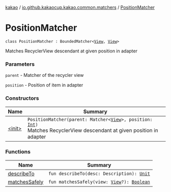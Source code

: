 [kakao](../../index.md) / [io.github.kakaocup.kakao.common.matchers](../index.md) / [PositionMatcher](./index.md)

# PositionMatcher

`class PositionMatcher : BoundedMatcher<`[`View`](https://developer.android.com/reference/android/view/View.html)`, `[`View`](https://developer.android.com/reference/android/view/View.html)`>`

Matches RecyclerView descendant at given position in adapter

### Parameters

`parent` - Matcher of the recycler view

`position` - Position of item in adapter

### Constructors

| Name | Summary |
|---|---|
| [&lt;init&gt;](-init-.md) | `PositionMatcher(parent: Matcher<`[`View`](https://developer.android.com/reference/android/view/View.html)`>, position: `[`Int`](https://kotlinlang.org/api/latest/jvm/stdlib/kotlin/-int/index.html)`)`<br>Matches RecyclerView descendant at given position in adapter |

### Functions

| Name | Summary |
|---|---|
| [describeTo](describe-to.md) | `fun describeTo(desc: Description): `[`Unit`](https://kotlinlang.org/api/latest/jvm/stdlib/kotlin/-unit/index.html) |
| [matchesSafely](matches-safely.md) | `fun matchesSafely(view: `[`View`](https://developer.android.com/reference/android/view/View.html)`?): `[`Boolean`](https://kotlinlang.org/api/latest/jvm/stdlib/kotlin/-boolean/index.html) |
